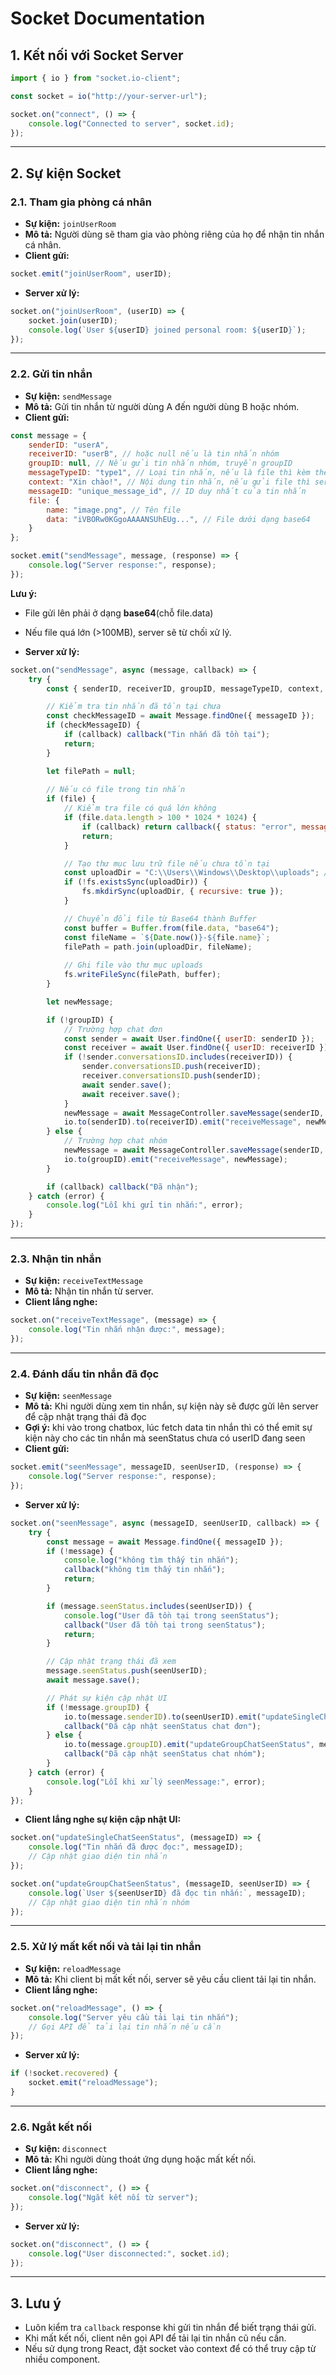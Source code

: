 # Socket Documentation

## **1. Kết nối với Socket Server**
```javascript
import { io } from "socket.io-client";

const socket = io("http://your-server-url");

socket.on("connect", () => {
    console.log("Connected to server", socket.id);
});
```

---

## **2. Sự kiện Socket**

### **2.1. Tham gia phòng cá nhân**
- **Sự kiện:** `joinUserRoom`
- **Mô tả:** Người dùng sẽ tham gia vào phòng riêng của họ để nhận tin nhắn cá nhân.
- **Client gửi:**
```javascript
socket.emit("joinUserRoom", userID);
```
- **Server xử lý:**
```javascript
socket.on("joinUserRoom", (userID) => {
    socket.join(userID);
    console.log(`User ${userID} joined personal room: ${userID}`);
});
```

---

### **2.2. Gửi tin nhắn**
- **Sự kiện:** `sendMessage`
- **Mô tả:** Gửi tin nhắn từ người dùng A đến người dùng B hoặc nhóm.
- **Client gửi:**
```javascript
const message = {
    senderID: "userA",
    receiverID: "userB", // hoặc null nếu là tin nhắn nhóm
    groupID: null, // Nếu gửi tin nhắn nhóm, truyền groupID
    messageTypeID: "type1", // Loại tin nhắn, nếu là file thì kèm theo file
    context: "Xin chào!", // Nội dung tin nhắn, nếu gửi file thì server sẽ lưu link cloudinary của file vào context
    messageID: "unique_message_id", // ID duy nhất của tin nhắn
    file: {
        name: "image.png", // Tên file
        data: "iVBORw0KGgoAAAANSUhEUg...", // File dưới dạng base64
    }
};

socket.emit("sendMessage", message, (response) => {
    console.log("Server response:", response);
});
```
**Lưu ý:**
- File gửi lên phải ở dạng **base64**(chỗ file.data)
- Nếu file quá lớn (>100MB), server sẽ từ chối xử lý.

- **Server xử lý:**
```javascript
socket.on("sendMessage", async (message, callback) => {
    try {
        const { senderID, receiverID, groupID, messageTypeID, context, messageID, file } = message;

        // Kiểm tra tin nhắn đã tồn tại chưa
        const checkMessageID = await Message.findOne({ messageID });
        if (checkMessageID) {
            if (callback) callback("Tin nhắn đã tồn tại");
            return;
        }

        let filePath = null;
        
        // Nếu có file trong tin nhắn
        if (file) {
            // Kiểm tra file có quá lớn không
            if (file.data.length > 100 * 1024 * 1024) {
                if (callback) return callback({ status: "error", message: "File quá lớn! Giới hạn 100MB." });
                return;
            }

            // Tạo thư mục lưu trữ file nếu chưa tồn tại
            const uploadDir = "C:\\Users\\Windows\\Desktop\\uploads"; // Thay đổi đường dẫn theo hệ thống của bạn
            if (!fs.existsSync(uploadDir)) {
                fs.mkdirSync(uploadDir, { recursive: true });
            }

            // Chuyển đổi file từ Base64 thành Buffer
            const buffer = Buffer.from(file.data, "base64");
            const fileName = `${Date.now()}-${file.name}`;
            filePath = path.join(uploadDir, fileName);
            
            // Ghi file vào thư mục uploads
            fs.writeFileSync(filePath, buffer);
        }

        let newMessage;

        if (!groupID) {
            // Trường hợp chat đơn
            const sender = await User.findOne({ userID: senderID });
            const receiver = await User.findOne({ userID: receiverID });
            if (!sender.conversationsID.includes(receiverID)) {
                sender.conversationsID.push(receiverID);
                receiver.conversationsID.push(senderID);
                await sender.save();
                await receiver.save();
            }
            newMessage = await MessageController.saveMessage(senderID, receiverID, groupID, messageTypeID, context, messageID, filePath);
            io.to(senderID).to(receiverID).emit("receiveMessage", newMessage);
        } else {
            // Trường hợp chat nhóm
            newMessage = await MessageController.saveMessage(senderID, receiverID, groupID, messageTypeID, context, messageID, filePath);
            io.to(groupID).emit("receiveMessage", newMessage);
        }

        if (callback) callback("Đã nhận");
    } catch (error) {
        console.log("Lỗi khi gửi tin nhắn:", error);
    }
});
```

---

### **2.3. Nhận tin nhắn**
- **Sự kiện:** `receiveTextMessage`
- **Mô tả:** Nhận tin nhắn từ server.
- **Client lắng nghe:**
```javascript
socket.on("receiveTextMessage", (message) => {
    console.log("Tin nhắn nhận được:", message);
});
```

---

### **2.4. Đánh dấu tin nhắn đã đọc**
- **Sự kiện:** `seenMessage`
- **Mô tả:** Khi người dùng xem tin nhắn, sự kiện này sẽ được gửi lên server để cập nhật trạng thái đã đọc
- **Gợi ý:** khi vào trong chatbox, lúc fetch data tin nhắn thì có thể emit sự kiện này cho các tin nhắn mà seenStatus chưa có userID đang seen
- **Client gửi:**
```javascript
socket.emit("seenMessage", messageID, seenUserID, (response) => {
    console.log("Server response:", response);
});
```
- **Server xử lý:**
```javascript
socket.on("seenMessage", async (messageID, seenUserID, callback) => {
    try {
        const message = await Message.findOne({ messageID });
        if (!message) {
            console.log("không tìm thấy tin nhắn");
            callback("không tìm thấy tin nhắn");
            return;
        }

        if (message.seenStatus.includes(seenUserID)) {
            console.log("User đã tồn tại trong seenStatus");
            callback("User đã tồn tại trong seenStatus");
            return;
        }

        // Cập nhật trạng thái đã xem
        message.seenStatus.push(seenUserID);
        await message.save();

        // Phát sự kiện cập nhật UI
        if (!message.groupID) {
            io.to(message.senderID).to(seenUserID).emit("updateSingleChatSeenStatus", messageID);
            callback("Đã cập nhật seenStatus chat đơn");
        } else {
            io.to(message.groupID).emit("updateGroupChatSeenStatus", messageID, seenUserID);
            callback("Đã cập nhật seenStatus chat nhóm");
        }
    } catch (error) {
        console.log("Lỗi khi xử lý seenMessage:", error);
    }
});
```
- **Client lắng nghe sự kiện cập nhật UI:**
```javascript
socket.on("updateSingleChatSeenStatus", (messageID) => {
    console.log("Tin nhắn đã được đọc:", messageID);
    // Cập nhật giao diện tin nhắn
});

socket.on("updateGroupChatSeenStatus", (messageID, seenUserID) => {
    console.log(`User ${seenUserID} đã đọc tin nhắn:`, messageID);
    // Cập nhật giao diện tin nhắn nhóm
});
```

---

### **2.5. Xử lý mất kết nối và tải lại tin nhắn**
- **Sự kiện:** `reloadMessage`
- **Mô tả:** Khi client bị mất kết nối, server sẽ yêu cầu client tải lại tin nhắn.
- **Client lắng nghe:**
```javascript
socket.on("reloadMessage", () => {
    console.log("Server yêu cầu tải lại tin nhắn");
    // Gọi API để tải lại tin nhắn nếu cần
});
```
- **Server xử lý:**
```javascript
if (!socket.recovered) {
    socket.emit("reloadMessage");
}
```

---

### **2.6. Ngắt kết nối**
- **Sự kiện:** `disconnect`
- **Mô tả:** Khi người dùng thoát ứng dụng hoặc mất kết nối.
- **Client lắng nghe:**
```javascript
socket.on("disconnect", () => {
    console.log("Ngắt kết nối từ server");
});
```
- **Server xử lý:**
```javascript
socket.on("disconnect", () => {
    console.log("User disconnected:", socket.id);
});
```

---

## **3. Lưu ý**
- Luôn kiểm tra `callback` response khi gửi tin nhắn để biết trạng thái gửi.
- Khi mất kết nối, client nên gọi API để tải lại tin nhắn cũ nếu cần.
- Nếu sử dụng trong React, đặt socket vào context để có thể truy cập từ nhiều component.

